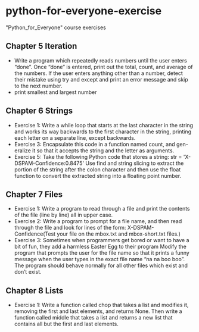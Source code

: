 # python-for-everyone-exercise
"Python_for_Everyone" course exercises

## Chapter 5 Iteration
- Write a program which repeatedly reads numbers until the user enters “done”. Once “done” is entered, print out the total, count, and average of the numbers. If the user enters anything other than a number, detect their mistake using try and except and print an error message and skip to the next number.
- print smallest and largest number

## Chapter 6 Strings
- Exercise 1: Write a while loop that starts at the last character in the string and works its way backwards to the first character in the string, printing each letter on a separate line, except backwards.
- Exercise 3: Encapsulate this code in a function named count, and gen- eralize it so that it accepts the string and the letter as arguments.
- Exercise 5: Take the following Python code that stores a string:
str = 'X-DSPAM-Confidence:0.8475'
Use find and string slicing to extract the portion of the string after the colon character and then use the float function to convert the extracted string into a floating point number.

## Chapter 7 Files
- Exercise 1: Write a program to read through a file and print the contents of the file (line by line) all in upper case.
- Exercise 2: Write a program to prompt for a file name, and then read through the file and look for lines of the form: X-DSPAM-Confidence(Test your file on the mbox.txt and mbox-short.txt files.)
- Exercise 3: Sometimes when programmers get bored or want to have a bit of fun, they add a harmless Easter Egg to their program Modify the program that prompts the user for the file name so that it prints a funny message when the user types in the exact file name “na na boo boo”. The program should behave normally for all other files which exist and don’t exist.

## Chapter 8 Lists
- Exercise 1: Write a function called chop that takes a list and modifies it, removing the first and last elements, and returns None. Then write a function called middle that takes a list and returns a new list that contains all but the first and last elements.
